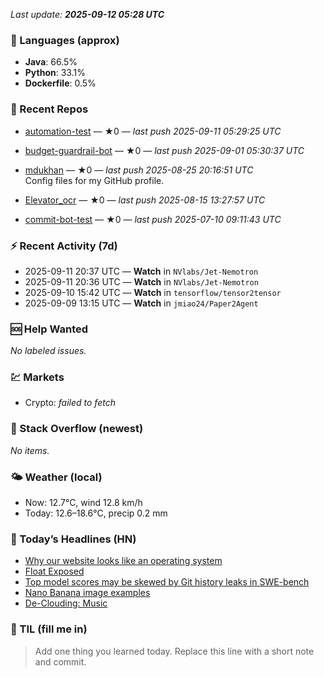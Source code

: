 

<!-- DAILY-SECTION:START -->
_Last update: **2025-09-12 05:28 UTC**_


### 🧪 Languages (approx)
- **Java**: 66.5%
- **Python**: 33.1%
- **Dockerfile**: 0.5%

### 🔧 Recent Repos
- [automation-test](https://github.com/mdukhan/automation-test) — ★0 — _last push 2025-09-11 05:29:25 UTC_  
  
- [budget-guardrail-bot](https://github.com/mdukhan/budget-guardrail-bot) — ★0 — _last push 2025-09-01 05:30:37 UTC_  
  
- [mdukhan](https://github.com/mdukhan/mdukhan) — ★0 — _last push 2025-08-25 20:16:51 UTC_  
  Config files for my GitHub profile.
- [Elevator_ocr](https://github.com/mdukhan/Elevator_ocr) — ★0 — _last push 2025-08-15 13:27:57 UTC_  
  
- [commit-bot-test](https://github.com/mdukhan/commit-bot-test) — ★0 — _last push 2025-07-10 09:11:43 UTC_  
  

### ⚡ Recent Activity (7d)
- 2025-09-11 20:37 UTC — **Watch** in `NVlabs/Jet-Nemotron`
- 2025-09-11 20:36 UTC — **Watch** in `NVlabs/Jet-Nemotron`
- 2025-09-10 15:42 UTC — **Watch** in `tensorflow/tensor2tensor`
- 2025-09-09 13:15 UTC — **Watch** in `jmiao24/Paper2Agent`

### 🆘 Help Wanted
_No labeled issues._

### 💹 Markets
- Crypto: _failed to fetch_

### 🧩 Stack Overflow (newest)
_No items._

### 🌤️ Weather (local)
- Now: 12.7°C, wind 12.8 km/h
- Today: 12.6–18.6°C, precip 0.2 mm

### 📰 Today’s Headlines (HN)
- [Why our website looks like an operating system](https://swiss.social/@swaldorff/115186445638788782)
- [Float Exposed](https://posthog.com/blog/why-os)
- [Top model scores may be skewed by Git history leaks in SWE-bench](https://float.exposed/)
- [Nano Banana image examples](https://github.com/SWE-bench/SWE-bench/issues/465)
- [De-Clouding: Music](https://github.com/PicoTrex/Awesome-Nano-Banana-images/blob/main/README_en.md)

### 🧠 TIL (fill me in)
> Add one thing you learned today. Replace this line with a short note and commit.

<!-- DAILY-SECTION:END -->
